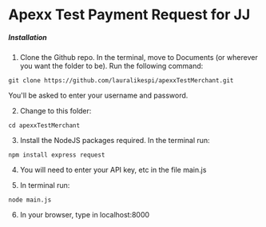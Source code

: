 # Apexx Test Payment Request for JJ

##### Installation 

1. Clone the Github repo. In the terminal, move to Documents (or wherever you want the folder to be). Run the following command:

`git clone https://github.com/lauralikespi/apexxTestMerchant.git`

You'll be asked to enter your username and password.

2. Change to this folder:

`cd apexxTestMerchant`

3. Install the NodeJS packages required. In the terminal run:

`npm install express request`

4. You will need to enter your API key, etc in the file main.js

5. In terminal run:

`node main.js`

6. In your browser, type in localhost:8000


